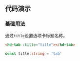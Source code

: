 ## 代码演示
### 基础用法
通过`title`设置选项卡标题名称。
``` html
<hd-tab :title="title"></hd-tab>
```
``` ts
const title:string = 'tab'
```
